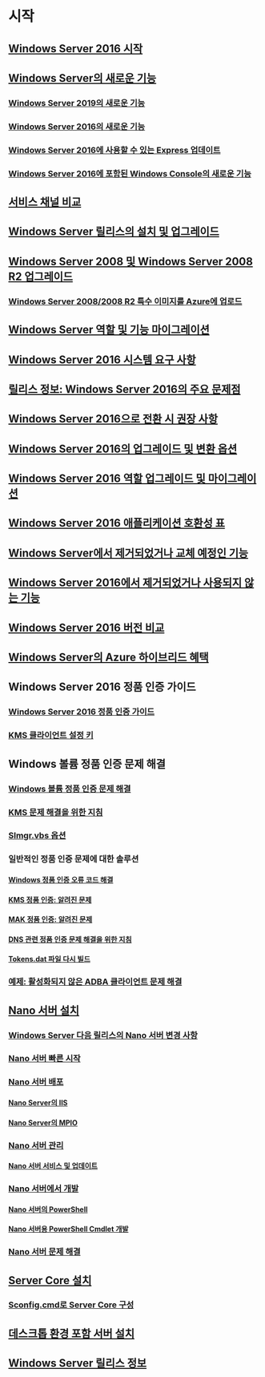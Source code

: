 # 시작
## [Windows Server 2016 시작](Server-Basics.md)
## [Windows Server의 새로운 기능](whats-new-in-windows-server.md)
### [Windows Server 2019의 새로운 기능](../get-started-19/whats-new-19.md)
### [Windows Server 2016의 새로운 기능](whats-new-in-windows-server-2016.md)
### [Windows Server 2016에 사용할 수 있는 Express 업데이트](express-updates.md)
### [Windows Server 2016에 포함된 Windows Console의 새로운 기능](whats-new-in-console.md)
## [서비스 채널 비교](..\get-started-19\servicing-channels-19.md)
## [Windows Server 릴리스의 설치 및 업그레이드](Installation-and-Upgrade.md)
## [Windows Server 2008 및 Windows Server 2008 R2 업그레이드](modernize-windows-server-2008.md)
### [Windows Server 2008/2008 R2 특수 이미지를 Azure에 업로드](uploading-specialized-WS08-image-to-azure.md)
## [Windows Server 역할 및 기능 마이그레이션](Migrate-Roles-and-Features.md)
## [Windows Server 2016 시스템 요구 사항](System-Requirements.md)
## [릴리스 정보: Windows Server 2016의 주요 문제점](Windows-Server-2016-GA-Release-Notes.md)
## [Windows Server 2016으로 전환 시 권장 사항](Recommendations-moving-to-Server2016.md)
## [Windows Server 2016의 업그레이드 및 변환 옵션](Supported-Upgrade-paths.md)
## [Windows Server 2016 역할 업그레이드 및 마이그레이션](Server-Role-Upgradeability-Table.md)
## [Windows Server 2016 애플리케이션 호환성 표](Server-Application-compatibility.md)
## [Windows Server에서 제거되었거나 교체 예정인 기능](../get-started-19/removed-features.md)
## [Windows Server 2016에서 제거되었거나 사용되지 않는 기능](Deprecated-Features.md)
## [Windows Server 2016 버전 비교](2016-Edition-Comparison.md)
## [Windows Server의 Azure 하이브리드 혜택](azure-hybrid-benefit.md)
## Windows Server 2016 정품 인증 가이드
### [Windows Server 2016 정품 인증 가이드](Server-2016-activation.md)
### [KMS 클라이언트 설정 키](KMSclientkeys.md)
## Windows 볼륨 정품 인증 문제 해결
### [Windows 볼륨 정품 인증 문제 해결](activation-troubleshooting-guide.md)
### [KMS 문제 해결을 위한 지침](activation-troubleshoot-kms-general.md)
### [Slmgr.vbs 옵션](activation-slmgr-vbs-options.md)
### 일반적인 정품 인증 문제에 대한 솔루션
#### [Windows 정품 인증 오류 코드 해결](activation-error-codes.md)
#### [KMS 정품 인증: 알려진 문제](activation-troubleshoot-KMS-issues.md)
#### [MAK 정품 인증: 알려진 문제](activation-troubleshoot-MAK-issues.md)
#### [DNS 관련 정품 인증 문제 해결을 위한 지침](common-troubleshooting-procedures-kms-dns.md)
#### [Tokens.dat 파일 다시 빌드](activation-rebuild-tokens-dat-file.md)
### [예제: 활성화되지 않은 ADBA 클라이언트 문제 해결](activation-troubleshoot-adba-clients.md)
## [Nano 서버 설치](Getting-started-with-Nano-Server.md)
### [Windows Server 다음 릴리스의 Nano 서버 변경 사항](nano-in-semi-annual-channel.md)
### [Nano 서버 빠른 시작](Nano-Server-Quick-start.md)
### [Nano 서버 배포](Deploy-Nano-Server.md)
#### [Nano Server의 IIS](IIS-on-Nano-Server.md)
#### [Nano Server의 MPIO](MPIO-on-Nano-Server.md)
### [Nano 서버 관리](Manage-Nano-Server.md)
#### [Nano 서버 서비스 및 업데이트](Update-Nano-Server.md)
### [Nano 서버에서 개발](Developing-on-Nano-Server.md)
#### [Nano 서버의 PowerShell](powershell-on-Nano-Server.md)
#### [Nano 서버용 PowerShell Cmdlet 개발](Developing-powershell-Cmdlets-for-Nano-Server.md)
### [Nano 서버 문제 해결](Troubleshooting-Nano-Server.md)
## [Server Core 설치](Getting-started-with-Server-Core.md)
### [Sconfig.cmd로 Server Core 구성](Sconfig-on-WS2016.md)
## [데스크톱 환경 포함 서버 설치](Getting-started-with-Server-with-Desktop-Experience.md)
## [Windows Server 릴리스 정보](windows-server-release-info.md)
